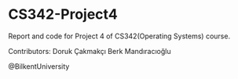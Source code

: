 # CS342-Project4

Report and code for Project 4 of CS342(Operating Systems) course.

Contributors:
  Doruk Çakmakçı
  Berk Mandıracıoğlu
  
  @BilkentUniversity
